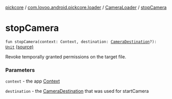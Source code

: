 [pickcore](../../index.md) / [com.lovoo.android.pickcore.loader](../index.md) / [CameraLoader](index.md) / [stopCamera](./stop-camera.md)

# stopCamera

`fun stopCamera(context: Context, destination: `[`CameraDestination`](../../com.lovoo.android.pickcore.contract/-camera-destination/index.md)`?): `[`Unit`](https://kotlinlang.org/api/latest/jvm/stdlib/kotlin/-unit/index.html) [(source)](https://github.com/lovoo/android-pickpic/blob/master/pickcore/src/main/kotlin/com/lovoo/android/pickcore/loader/CameraLoader.kt#L69)

Revoke temporally granted permissions on the target file.

### Parameters

`context` - the app [Context](#)

`destination` - the [CameraDestination](../../com.lovoo.android.pickcore.contract/-camera-destination/index.md) that was used for startCamera